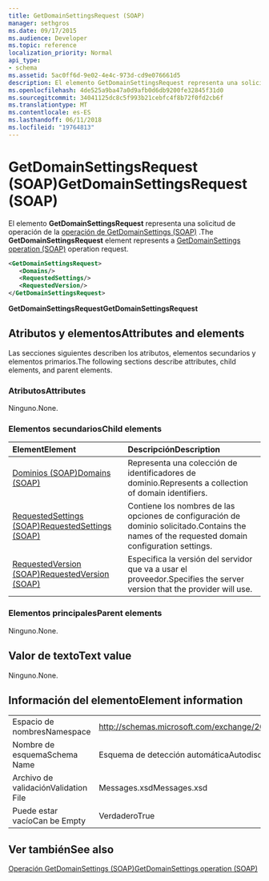 ```yaml
---
title: GetDomainSettingsRequest (SOAP)
manager: sethgros
ms.date: 09/17/2015
ms.audience: Developer
ms.topic: reference
localization_priority: Normal
api_type:
- schema
ms.assetid: 5ac0ff6d-9e02-4e4c-973d-cd9e076661d5
description: El elemento GetDomainSettingsRequest representa una solicitud de operación GetDomainSettings operación (SOAP).
ms.openlocfilehash: 4de525a9ba47a0d9afb0d6db9200fe32845f31d0
ms.sourcegitcommit: 34041125dc8c5f993b21cebfc4f8b72f0fd2cb6f
ms.translationtype: MT
ms.contentlocale: es-ES
ms.lasthandoff: 06/11/2018
ms.locfileid: "19764813"
---
```

# <a name="getdomainsettingsrequest-soap"></a><span data-ttu-id="4c386-103">GetDomainSettingsRequest (SOAP)</span><span class="sxs-lookup"><span data-stu-id="4c386-103">GetDomainSettingsRequest (SOAP)</span></span>

<span data-ttu-id="4c386-104">El elemento **GetDomainSettingsRequest** representa una solicitud de operación de la [operación de GetDomainSettings (SOAP)](getdomainsettings-operation-soap.md) .</span><span class="sxs-lookup"><span data-stu-id="4c386-104">The **GetDomainSettingsRequest** element represents a [GetDomainSettings operation (SOAP)](getdomainsettings-operation-soap.md) operation request.</span></span> 
  
```XML
<GetDomainSettingsRequest>
   <Domains/>
   <RequestedSettings/>
   <RequestedVersion/>
</GetDomainSettingsRequest>
```

 <span data-ttu-id="4c386-105">**GetDomainSettingsRequest**</span><span class="sxs-lookup"><span data-stu-id="4c386-105">**GetDomainSettingsRequest**</span></span>
## <a name="attributes-and-elements"></a><span data-ttu-id="4c386-106">Atributos y elementos</span><span class="sxs-lookup"><span data-stu-id="4c386-106">Attributes and elements</span></span>

<span data-ttu-id="4c386-107">Las secciones siguientes describen los atributos, elementos secundarios y elementos primarios.</span><span class="sxs-lookup"><span data-stu-id="4c386-107">The following sections describe attributes, child elements, and parent elements.</span></span>
  
### <a name="attributes"></a><span data-ttu-id="4c386-108">Atributos</span><span class="sxs-lookup"><span data-stu-id="4c386-108">Attributes</span></span>

<span data-ttu-id="4c386-109">Ninguno.</span><span class="sxs-lookup"><span data-stu-id="4c386-109">None.</span></span>
  
### <a name="child-elements"></a><span data-ttu-id="4c386-110">Elementos secundarios</span><span class="sxs-lookup"><span data-stu-id="4c386-110">Child elements</span></span>

|<span data-ttu-id="4c386-111">**Element**</span><span class="sxs-lookup"><span data-stu-id="4c386-111">**Element**</span></span>|<span data-ttu-id="4c386-112">**Descripción**</span><span class="sxs-lookup"><span data-stu-id="4c386-112">**Description**</span></span>|
|:-----|:-----|
|[<span data-ttu-id="4c386-113">Dominios (SOAP)</span><span class="sxs-lookup"><span data-stu-id="4c386-113">Domains (SOAP)</span></span>](domains-soap.md) <br/> |<span data-ttu-id="4c386-114">Representa una colección de identificadores de dominio.</span><span class="sxs-lookup"><span data-stu-id="4c386-114">Represents a collection of domain identifiers.</span></span>  <br/> |
|[<span data-ttu-id="4c386-115">RequestedSettings (SOAP)</span><span class="sxs-lookup"><span data-stu-id="4c386-115">RequestedSettings (SOAP)</span></span>](requestedsettings-soap.md) <br/> |<span data-ttu-id="4c386-116">Contiene los nombres de las opciones de configuración de dominio solicitado.</span><span class="sxs-lookup"><span data-stu-id="4c386-116">Contains the names of the requested domain configuration settings.</span></span>  <br/> |
|[<span data-ttu-id="4c386-117">RequestedVersion (SOAP)</span><span class="sxs-lookup"><span data-stu-id="4c386-117">RequestedVersion (SOAP)</span></span>](requestedversion-soap.md) <br/> |<span data-ttu-id="4c386-118">Especifica la versión del servidor que va a usar el proveedor.</span><span class="sxs-lookup"><span data-stu-id="4c386-118">Specifies the server version that the provider will use.</span></span>  <br/> |
   
### <a name="parent-elements"></a><span data-ttu-id="4c386-119">Elementos principales</span><span class="sxs-lookup"><span data-stu-id="4c386-119">Parent elements</span></span>

<span data-ttu-id="4c386-120">Ninguno.</span><span class="sxs-lookup"><span data-stu-id="4c386-120">None.</span></span>
  
## <a name="text-value"></a><span data-ttu-id="4c386-121">Valor de texto</span><span class="sxs-lookup"><span data-stu-id="4c386-121">Text value</span></span>

<span data-ttu-id="4c386-122">Ninguno.</span><span class="sxs-lookup"><span data-stu-id="4c386-122">None.</span></span>
  
## <a name="element-information"></a><span data-ttu-id="4c386-123">Información del elemento</span><span class="sxs-lookup"><span data-stu-id="4c386-123">Element information</span></span>

|||
|:-----|:-----|
|<span data-ttu-id="4c386-124">Espacio de nombres</span><span class="sxs-lookup"><span data-stu-id="4c386-124">Namespace</span></span>  <br/> |http://schemas.microsoft.com/exchange/2010/Autodiscover  <br/> |
|<span data-ttu-id="4c386-125">Nombre de esquema</span><span class="sxs-lookup"><span data-stu-id="4c386-125">Schema Name</span></span>  <br/> |<span data-ttu-id="4c386-126">Esquema de detección automática</span><span class="sxs-lookup"><span data-stu-id="4c386-126">Autodiscover schema</span></span>  <br/> |
|<span data-ttu-id="4c386-127">Archivo de validación</span><span class="sxs-lookup"><span data-stu-id="4c386-127">Validation File</span></span>  <br/> |<span data-ttu-id="4c386-128">Messages.xsd</span><span class="sxs-lookup"><span data-stu-id="4c386-128">Messages.xsd</span></span>  <br/> |
|<span data-ttu-id="4c386-129">Puede estar vacío</span><span class="sxs-lookup"><span data-stu-id="4c386-129">Can be Empty</span></span>  <br/> |<span data-ttu-id="4c386-130">Verdadero</span><span class="sxs-lookup"><span data-stu-id="4c386-130">True</span></span>  <br/> |
   
## <a name="see-also"></a><span data-ttu-id="4c386-131">Ver también</span><span class="sxs-lookup"><span data-stu-id="4c386-131">See also</span></span>



[<span data-ttu-id="4c386-132">Operación GetDomainSettings (SOAP)</span><span class="sxs-lookup"><span data-stu-id="4c386-132">GetDomainSettings operation (SOAP)</span></span>](getdomainsettings-operation-soap.md)

